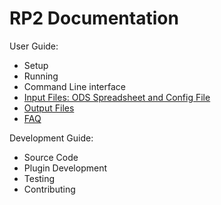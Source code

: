 # RP2 Documentation

User Guide:
* Setup
* Running
* Command Line interface
* [Input Files: ODS Spreadsheet and Config File](input_files.md)
* [Output Files](output_files.md)
* [FAQ](faq.md)

Development Guide:
* Source Code
* Plugin Development
* Testing
* Contributing
